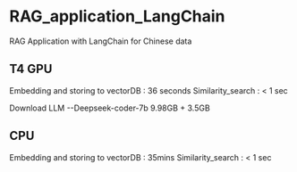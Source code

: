 # RAG_application_LangChain
RAG Application with LangChain for Chinese data

## T4 GPU 
Embedding and storing to vectorDB : 36 seconds
Similarity_search : < 1 sec

Download LLM --Deepseek-coder-7b  9.98GB + 3.5GB


## CPU
Embedding and storing to vectorDB : 35mins
Similarity_search : < 1 sec
